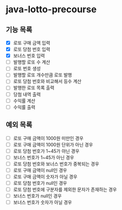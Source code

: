 # java-lotto-precourse

## 기능 목록

- [x] 로또 구매 금액 입력
- [x] 로또 당첨 번호 입력
- [x] 보너스 번호 입력
- [ ] 발행할 로또 수 계산
- [ ] 로또 번호 생성
- [ ] 발행할 로또 개수만큼 로또 발행
- [ ] 로또 당첨 번호와 비교해서 등수 계산
- [ ] 발행한 로또 목록 출력
- [ ] 당첨 내역 출력
- [ ] 수익률 계산
- [ ] 수익률 출력

## 예외 목록

- [ ] 로또 구매 금액이 1000원 미만인 경우
- [ ] 로또 구매 금액이 1000원 단위가 아닌 경우
- [ ] 로또 당첨 번호가 1~45가 아닌 경우
- [ ] 보너스 번호가 1~45가 아닌 경우
- [ ] 로또 당첨 번호와 보너스 번호가 중복되는 경우
- [ ] 로또 구매 금액이 null인 경우
- [ ] 로또 구매 금액이 숫자가 아닐 경우
- [ ] 로또 당첨 번호가 null인 경우
- [ ] 로또 당첨 번호에 구분자를 제외한 문자가 존재하는 경우
- [ ] 보너스 번호가 null인 경우
- [ ] 보너스 번호가 숫자가 아닐 경우